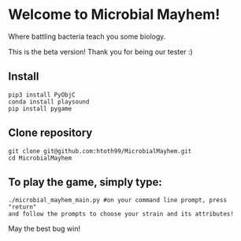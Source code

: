 # Welcome to Microbial Mayhem!

Where battling bacteria teach you some biology.

This is the beta version! Thank you for being our tester :)

## Install
```
pip3 install PyObjC
conda install playsound
pip install pygame
```

## Clone repository
```
git clone git@github.com:htoth99/MicrobialMayhem.git
cd MicrobialMayhem
```

## To play the game, simply type:

```
./microbial_mayhem_main.py #on your command line prompt, press "return"
and follow the prompts to choose your strain and its attributes!
```


May the best bug win!

